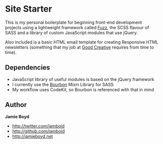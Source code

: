 # Site Starter

This is my personal boilerplate for beginning front-end development projects using a lightweight framework called [Fuzz](https://github.com/jamboid/Fuzz), the SCSS flavour of SASS and a library of custom JavaScript modules that use jQuery.

Also included is a basic HTML email template for creating Responsive HTML newsletters (something that my job at [Good Creative](http://www.wearegood.com) requires from time to time).

## Dependencies

- JavaScript library of useful modules is based on the jQuery framework
- I currently use the [Bourbon](http://bourbon.io) Mixin Library for SASS
- My workflow uses CodeKit, so Bourbon is referenced with that in mind

## Author

**Jamie Boyd**

+ http://twitter.com/jamboid
+ http://github.com/jamboid
+ http://jamieboyd.net
